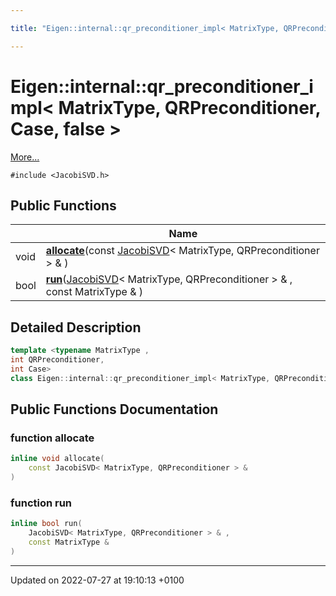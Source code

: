 ```yaml
---

title: "Eigen::internal::qr_preconditioner_impl< MatrixType, QRPreconditioner, Case, false >"

---
```


# Eigen::internal::qr_preconditioner_impl< MatrixType, QRPreconditioner, Case, false >



 [More...](#detailed-description)


`#include <JacobiSVD.h>`

## Public Functions

|                | Name           |
| -------------- | -------------- |
| void | **[allocate](http://example.org/classes/classeigen_1_1internal_1_1qr__preconditioner__impl_3_01matrixtype_00_01qrpreconditioner_00_01case_00_01false_01_4/#function-allocate)**(const <a href="http://example.org/classes/classeigen_1_1jacobisvd/">JacobiSVD</a>< MatrixType, QRPreconditioner > & ) |
| bool | **[run](http://example.org/classes/classeigen_1_1internal_1_1qr__preconditioner__impl_3_01matrixtype_00_01qrpreconditioner_00_01case_00_01false_01_4/#function-run)**(<a href="http://example.org/classes/classeigen_1_1jacobisvd/">JacobiSVD</a>< MatrixType, QRPreconditioner > & , const MatrixType & ) |

## Detailed Description

```cpp
template <typename MatrixType ,
int QRPreconditioner,
int Case>
class Eigen::internal::qr_preconditioner_impl< MatrixType, QRPreconditioner, Case, false >;
```

## Public Functions Documentation

### function allocate

```cpp
inline void allocate(
    const JacobiSVD< MatrixType, QRPreconditioner > & 
)
```


### function run

```cpp
inline bool run(
    JacobiSVD< MatrixType, QRPreconditioner > & ,
    const MatrixType & 
)
```


-------------------------------

Updated on 2022-07-27 at 19:10:13 +0100